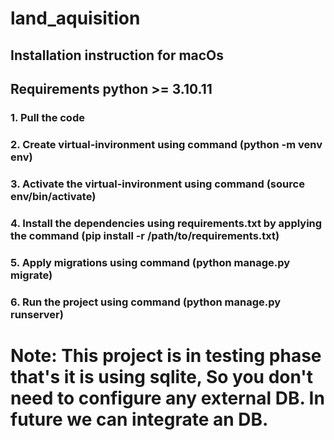 # land_aquisition

## Installation instruction for macOs

## Requirements python >= 3.10.11

### 1. Pull the code
### 2. Create virtual-invironment using command (python -m venv env)
### 3. Activate the virtual-invironment using command (source env/bin/activate)
### 4. Install the dependencies using requirements.txt by applying the command (pip install -r /path/to/requirements.txt)
### 5. Apply migrations using command (python manage.py migrate)
### 6. Run the project using command (python manage.py runserver)

# Note: This project is in testing phase that's it is using sqlite, So you don't need to configure any external DB. In future we can integrate an DB.

